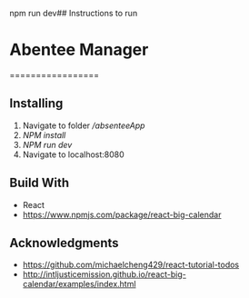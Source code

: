 npm run dev## Instructions to run
# Abentee Manager
=================

## Installing
1. Navigate to folder */absenteeApp*
2. *NPM install*
3. *NPM run dev*
4. Navigate to localhost:8080

## Build With
* React
* https://www.npmjs.com/package/react-big-calendar

## Acknowledgments
* https://github.com/michaelcheng429/react-tutorial-todos
* http://intljusticemission.github.io/react-big-calendar/examples/index.html